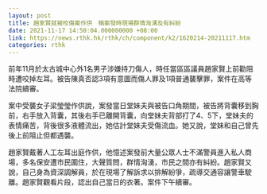 ```yaml
---
layout: post
title: 趙家賢就被咬傷案作供　稱案發時現場群情洶湧及有糾紛
date: 2021-11-17 14:50:04.000000000 +08:00
link: https://news.rthk.hk/rthk/ch/component/k2/1620214-20211117.htm
categories: rthk
---
```


前年11月於太古城中心外1名男子涉嫌持刀傷人，時任當區區議員趙家賢上前勸阻時遭咬掉左耳。被告陳真否認3項有意圖而傷人罪及1項普通襲擊罪，案件在高等法院續審。

案中受襲女子梁瑩瑩作供說，案發當日堂妹夫與被告口角期間，被告將背囊移到胸前，右手放入背囊，其後右手已離開背囊，向堂妹夫背部打了4、5下，堂妹夫的表情痛苦，背後很多液體流出，她估計堂妹夫受傷流血。她又說，堂妹和自己曾先後上前阻止但都遇襲。

趙家賢戴著人工左耳出庭作供，他憶述案發前大量公眾人士不滿警員進入私人商場，多名保安遭市民圍住，大聲質問，群情洶湧，市民之間亦有糾紛。趙家賢又說，自己身為資深調解員，於在現場了解訴求以排解紛爭，疏導交通容讓警車駛離。趙家賢觀看片段，認出自己當日的衣著。案件下午續審。
